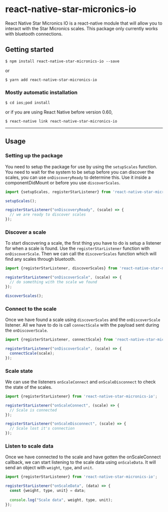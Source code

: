 # react-native-star-micronics-io

React Native Star Micronics IO is a react-native module that will allow you to interact with the Star Micronics scales.
This package only currently works with bluetooth connections. 

## Getting started

`$ npm install react-native-star-micronics-io --save`

or 

`$ yarn add react-native-star-micronics-io`

### Mostly automatic installation

`$ cd ios;pod install`

or if you are using React Native before version 0.60, 

`$ react-native link react-native-star-micronics-io`

---

## Usage

### Setting up the package
You need to setup the package for use by using the `setupScales` function. You need to wait for the system to be setup 
before you can discover the scales, you can use `onDiscoveryReady` to determine this. Use it inside a componentDidMount 
or before you use `discoverScales`.

```javascript
import {setupScales, registerStarListener} from 'react-native-star-micronics-io';

setupScales();

registerStarListener("onDiscoveryReady", (scale) => {
  // we are ready to discover scales 
});

```

### Discover a scale
To start discovering a scale, the first thing you have to do is setup a listener for when a scale is found. Use the
`registerStarListener` function with `onDiscoverScale`. Then we can call the `discoverScales` function which will
find any scales through bluetooth. 

```javascript
import {registerStarListener, discoverScales} from 'react-native-star-micronics-io';

registerStarListener("onDiscoverScale", (scale) => {
  // do something with the scale we found
});

discoverScales();
```

### Connect to the scale
Once we have found a scale using `discoverScales` and the `onDiscoverScale` listener. All we have to do is call 
`connectScale` with the payload sent during the `onDiscoverScale`.

```javascript
import {registerStarListener, connectScale} from 'react-native-star-micronics-io';

registerStarListener("onDiscoverScale", (scale) => {
  connectScale(scale);
});
```

### Scale state
We can use the listeners `onScaleConnect` and `onScaleDisconnect` to check the state of the scales. 

```javascript
import {registerStarListener} from 'react-native-star-micronics-io';

registerStarListener("onScaleConnect", (scale) => {
  // Scale is connected
});

registerStarListener("onScaleDisconnect", (scale) => {
  // Scale lost it's connection
});
```

### Listen to scale data
Once we have connected to the scale and have gotten the onScaleConnect callback, we can start listening to the scale
data using `onScaleData`. It will send an object with `weight`, `type`, and `unit`.

```javascript
import {registerStarListener} from 'react-native-star-micronics-io';

registerStarListener("onScaleData", (data) => {
  const {weight, type, unit} = data;
  
  console.log("Scale data", weight, type, unit);
});
```

